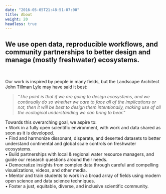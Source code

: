 ```yaml
---
date: "2016-05-05T21:48:51-07:00"
title: About
weight: 20
headless: true
---
```


## **We use open data, reproducible workflows, and community partnerships to better design and manage (mostly freshwater) ecosystems.**

<br>

Our work is inspired by people in many fields, but the Landscape Architect John Tillman Lyle may have said it best:

> *"The point is that if we are going to design ecosystems, and we continually do so whether we care to face all of the implications or not, then it will be best to design them intentionally, making use of all the ecological understanding we can bring to bear."*

Towards this overarching goal, we aspire to: <br> • Work in a fully open scientific environment, with work and data shared as soon as it is developed. <br> • Find and harmonize dissonant, disparate, and deserted datasets to better understand continental and global scale controls on freshwater ecosystems. <br> • Build partnerships with local & regional water resource managers, and guide our research questions around their needs. <br> • Democratize insights from complex data through careful and compelling visualizations, videos, and other media. <br> • Mentor and train students to work in a broad array of fields using modern open science and data science techniques. <br> • Foster a just, equitable, diverse, and inclusive scientific community.
